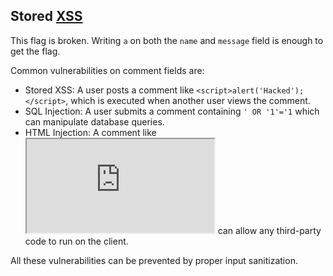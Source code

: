 ## Stored [XSS](https://owasp.org/www-community/attacks/xss/)

This flag is broken. Writing `a` on both the `name` and `message` field is enough to get the flag.

Common vulnerabilities on comment fields are:

- Stored XSS: A user posts a comment like `<script>alert('Hacked');</script>`, which is executed when another user views the comment.
- SQL Injection: A user submits a comment containing `' OR '1'='1` which can manipulate database queries.
- HTML Injection: A comment like <iframe src="http://malicious-site.com"></iframe> can allow any third-party code to run on the client.

All these vulnerabilities can be prevented by proper input sanitization.
